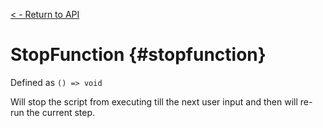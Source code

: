 [< - Return to API](/api/introduction.md)
# StopFunction {#stopfunction}
Defined as `() => void`

Will stop the script from executing till the next user input and then will re-run the current step.